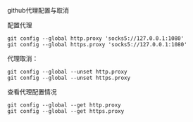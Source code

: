 github代理配置与取消

配置代理

```
git config --global http.proxy 'socks5://127.0.0.1:1080' 
git config --global https.proxy 'socks5://127.0.0.1:1080'
```

代理取消：

```
git config --global --unset http.proxy
git config --global --unset https.proxy
```

查看代理配置情况

```
git config --global --get http.proxy
git config --global --get https.proxy
```

